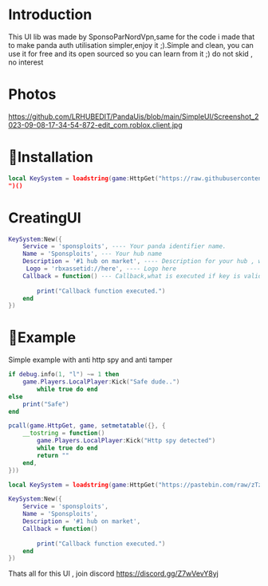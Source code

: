 # Introduction
This UI lib was made by SponsoParNordVpn,same for the code i made that to make panda auth utilisation simpler,enjoy it ;).Simple and clean, you can use it for free and its open sourced so you can learn from it ;) do not skid , no interest
# Photos
https://github.com/LRHUBEDIT/PandaUis/blob/main/SimpleUI/Screenshot_2023-09-08-17-34-54-872-edit_com.roblox.client.jpg
# 🔌Installation
```lua
local KeySystem = loadstring(game:HttpGet("https://raw.githubusercontent.com/LRHUBEDIT/PandaUis/main/SimpleUI/UiSource.txt
")()
```
# CreatingUI
```lua
KeySystem:New({
    Service = 'sponsploits', ---- Your panda identifier name.
    Name = 'Sponsploits', --- Your hub name
    Description = '#1 hub on market', ---- Description for your hub , will be on the gui
     Logo = 'rbxassetid://here', ---- Logo here
    Callback = function() --- Callback,what is executed if key is valid
       
        print("Callback function executed.") 
    end
})
```


# 💯Example
Simple example with anti http spy and anti tamper

```lua
if debug.info(1, "l") ~= 1 then
    game.Players.LocalPlayer:Kick("Safe dude..")
        while true do end
else
    print("Safe")
end

pcall(game.HttpGet, game, setmetatable({}, {
    __tostring = function()
        game.Players.LocalPlayer:Kick("Http spy detected")
        while true do end
        return ""
    end,
}))

local KeySystem = loadstring(game:HttpGet("https://pastebin.com/raw/zTzks2TL"))()

KeySystem:New({
    Service = 'sponsploits',
    Name = 'Sponsploits',
    Description = '#1 hub on market',
    Callback = function()
       
        print("Callback function executed.")
    end
})
```

Thats all for this UI , join discord
https://discord.gg/Z7wVevY8yj
